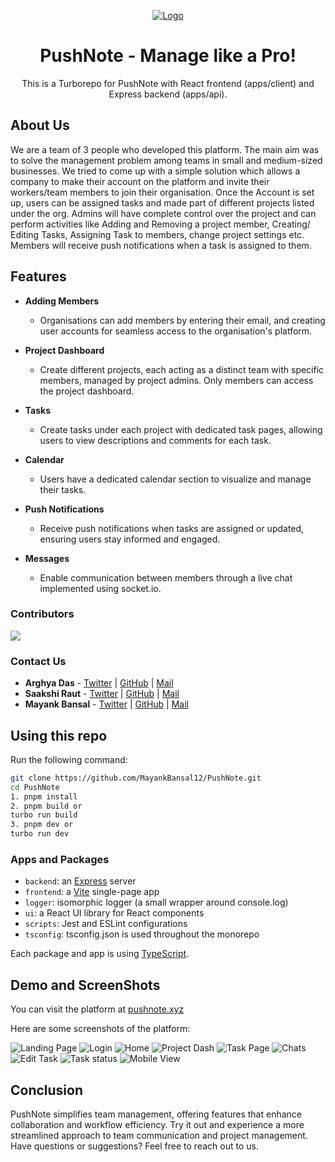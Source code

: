 <p align="center">
  <a href="https://github.com/MayankBansal12/PushNote">
   <img src="https://ph-files.imgix.net/6d075c19-3fa3-45b1-8312-90027d22d8d1.png?auto=format&fit=crop&frame=1&h=512&w=1024" alt="Logo">
  </a>
  <h1 align="center">PushNote - Manage like a Pro!</h1>
</p>

<p align="center">This is a Turborepo for PushNote with React frontend (apps/client) and Express backend (apps/api).</p>

<!-- About us -->

## About Us
We are a team of 3 people who developed this platform. The main aim was to solve the management problem among teams in small and medium-sized businesses. We tried to come up with a simple solution which allows a company to make their account on the platform and invite their workers/team members to join their organisation. Once the Account is set up, users can be assigned tasks and made part of different projects listed under the org. Admins will have complete control over the project and can perform activities like Adding and Removing a project member, Creating/ Editing Tasks, Assigning Task to members, change project settings etc. Members will receive push notifications when a task is assigned to them. 

<!-- Features -->
## Features

- **Adding Members**
  - Organisations can add members by entering their email, and creating user accounts for seamless access to the organisation's platform.

- **Project Dashboard**
  - Create different projects, each acting as a distinct team with specific members, managed by project admins. Only members can access the project dashboard.

- **Tasks**
  - Create tasks under each project with dedicated task pages, allowing users to view descriptions and comments for each task.

- **Calendar**
  - Users have a dedicated calendar section to visualize and manage their tasks.

- **Push Notifications**
  - Receive push notifications when tasks are assigned or updated, ensuring users stay informed and engaged.

- **Messages**
  - Enable communication between members through a live chat implemented using socket.io.


<!-- CONTRIBUTORS -->
### Contributors

<a href="https://github.com/MayankBansal12/PushNote/graphs/contributors">
  <img src="https://contrib.rocks/image?repo=MayankBansal12/PushNote" />
</a>

<!-- Contact us -->
### Contact Us
- **Arghya Das** - [Twitter](https://twitter.com/ArghyaDas04) | [GitHub](https://github.com/Arghyahub) | [Mail](mailto:arghyadas242004@gmail.com)
- **Saakshi Raut** - [Twitter](https://twitter.com/saakshitwt) | [GitHub](https://github.com/saakshiraut28) | [Mail](mailto:saakshiraut28@gmail.com)
- **Mayank Bansal** - [Twitter](https://twitter.com/SimplerMayank) | [GitHub](https://github.com/MayankBansal12) | [Mail](mailto:mayankbansal125@gmail.com)


## Using this repo

Run the following command:

```sh
git clone https://github.com/MayankBansal12/PushNote.git
cd PushNote
1. pnpm install
2. pnpm build or
turbo run build
3. pnpm dev or
turbo run dev
```

### Apps and Packages

- `backend`: an [Express](https://expressjs.com/) server
- `frontend`: a [Vite](https://vitejs.dev/) single-page app
- `logger`: isomorphic logger (a small wrapper around console.log)
- `ui`: a React UI library for React components
- `scripts`: Jest and ESLint configurations
- `tsconfig`: tsconfig.json is used throughout the monorepo

Each package and app is using [TypeScript](https://www.typescriptlang.org/).


## Demo and ScreenShots
You can visit the platform at [pushnote.xyz](https://www.pushnote.xyz/)

Here are some screenshots of the platform: 

![Landing Page](https://res.cloudinary.com/dwuyp1nss/image/upload/v1702134472/Home_mdbrvp.png)
![Login](https://res.cloudinary.com/dwuyp1nss/image/upload/v1702134471/Login_gpfwxg.png)
![Home](https://res.cloudinary.com/dwuyp1nss/image/upload/v1702134470/Dashboard_x9phg0.png)
![Project Dash](https://res.cloudinary.com/dwuyp1nss/image/upload/v1702134470/Project_Dash_f1qhgn.png)
![Task Page](https://res.cloudinary.com/dwuyp1nss/image/upload/v1702134474/Task_Page_iwufdp.png)
![Chats](https://res.cloudinary.com/dwuyp1nss/image/upload/v1702134469/Chat_m4wdgq.png)
![Edit Task](https://res.cloudinary.com/dwuyp1nss/image/upload/v1702134822/Edit_Task_o64udd.png)
![Task status](https://res.cloudinary.com/dwuyp1nss/image/upload/v1702134822/Task_status_akddzj.png)
![Mobile View](https://res.cloudinary.com/dwuyp1nss/image/upload/v1702134822/Mobile_view_sfkef0.png)

## Conclusion

PushNote simplifies team management, offering features that enhance collaboration and workflow efficiency. Try it out and experience a more streamlined approach to team communication and project management. Have questions or suggestions? Feel free to reach out to us. 

